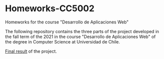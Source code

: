 # Homeworks-CC5002
Homeworks for the course "Desarrollo de Aplicaciones Web"

The following repository contains the three parts of the project developed in the fall term of the 2021 in the course "Desarrollo de Aplicaciones Web" of the degree in Computer Science at Universidad de Chile.

[Final result](https://anakena.dcc.uchile.cl/~mseda/cgi-bin/tarea3/cgi-bin/index.py) of the project.
